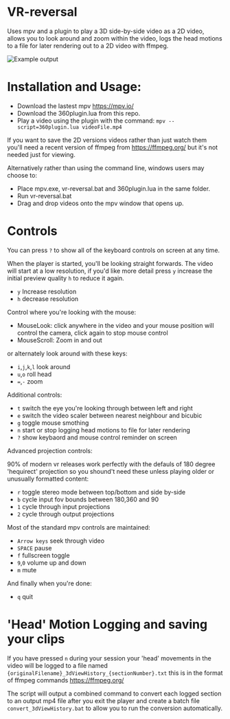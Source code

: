 # VR-reversal

Uses mpv and a plugin to play a 3D side-by-side video as a 2D video, allows you to look around and zoom within the video, logs the head motions to a file for later rendering out to a 2D video with ffmpeg.

![Example output](https://github.com/dfaker/VR-reversal/blob/master/example.gif?raw=true)

# Installation and Usage:

- Download the lastest mpv https://mpv.io/
- Download the 360plugin.lua from this repo.
- Play a video using the plugin with the command: `mpv --script=360plugin.lua videoFile.mp4`

If you want to save the 2D versions videos rather than just watch them you'll need a recent version of ffmpeg from https://ffmpeg.org/ but it's not needed just for viewing.

Alternatively rather than using the command line, windows users may choose to:

- Place mpv.exe, vr-reversal.bat and 360plugin.lua in the same folder.
- Run vr-reversal.bat
- Drag and drop videos onto the mpv window that opens up.

# Controls

You can press `?` to show all of the keyboard controls on screen at any time.

When the player is started, you'll be looking straight forwards. 
The video will start at a low resolution, if you'd like more detail press `y` increase the initial preview quality `h` to reduce it again.

- `y` Increase resolution
- `h` decrease resolution

Control where you're looking with the mouse:

- MouseLook: click anywhere in the video and your mouse position will control the camera, click again to stop mouse control
- MouseScroll: Zoom in and out

or alternately look around with these keys:

- `i`,`j`,`k`,`l` look around 
- `u`,`o` roll head
- `=`,`-` zoom

Additional controls:

- `t` switch the eye you're looking through between left and right
- `e` switch the video scaler between nearest neighbour and bicubic
- `g` toggle mouse smothing
- `n` start or stop logging head motions to file for later rendering
- `?` show keybaord and mouse control reminder on screen

Advanced projection controls:

90% of modern vr releases work perfectly with the defauls of 180 degree 'hequirect' projection so you shound't need these unless playing older or unusually formatted content:

- `r` toggle stereo mode between top/bottom and side by-side
- `b` cycle input fov bounds between 180,360 and 90
- `1` cycle through input projections
- `2` cycle through output projections

Most of the standard mpv controls are maintained:

- `Arrow keys` seek through video
- `SPACE` pause
- `f` fullscreen toggle
- `9`,`0` volume up and down
- `m` mute

And finally when  you're done:

- `q` quit

# 'Head' Motion Logging and saving your clips
If you have pressed `n` during your session your 'head' movements in the video will be logged to a file named `{originalFilename}_3dViewHistory_{sectionNumber}.txt` this is in the format of ffmpeg commands https://ffmpeg.org/

The script will output a combined command to convert each logged section to an output mp4 file after you exit the player and create a batch file `convert_3dViewHistory.bat` to allow you to run the conversion automatically.
